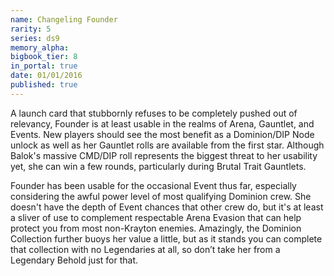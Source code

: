 ```yaml
---
name: Changeling Founder
rarity: 5
series: ds9
memory_alpha:
bigbook_tier: 8
in_portal: true
date: 01/01/2016
published: true
---
```


A launch card that stubbornly refuses to be completely pushed out of relevancy, Founder is at least usable in the realms of Arena, Gauntlet, and Events. New players should see the most benefit as a Dominion/DIP Node unlock as well as her Gauntlet rolls are available from the first star. Although Balok's massive CMD/DIP roll represents the biggest threat to her usability yet, she can win a few rounds, particularly during Brutal Trait Gauntlets. 

Founder has been usable for the occasional Event thus far, especially considering the awful power level of most qualifying Dominion crew. She doesn't have the depth of Event chances that other crew do, but it's at least a sliver of use to complement respectable Arena Evasion that can help protect you from most non-Krayton enemies. Amazingly, the Dominion Collection further buoys her value a little, but as it stands you can complete that collection with no Legendaries at all, so don’t take her from a Legendary Behold just for that.

